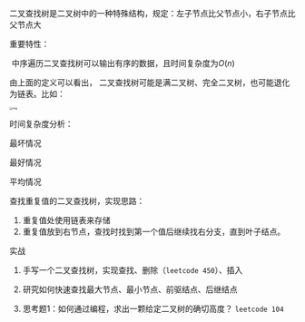 

二叉查找树是二叉树中的一种特殊结构，规定：左子节点比父节点小，右子节点比父节点大



重要特性：

​	中序遍历二叉查找树可以输出有序的数据，且时间复杂度为$O(n)$



由上面的定义可以看出， 二叉查找树可能是满二叉树、完全二叉树，也可能退化为链表。比如：

<img src="img/二叉查找树/e3d9b2977d350526d2156f01960383d9.jpg" alt="img" style="zoom:33%;" />



时间复杂度分析：

最坏情况

最好情况

平均情况







查找重复值的二叉查找树，实现思路：



1. 重复值处使用链表来存储
2. 重复值放到右节点，查找时找到第一个值后继续找右分支，直到叶子结点。



实战

1. 手写一个二叉查找树，实现查找、删除（`leetcode 450`）、插入

2. 研究如何快速查找最大节点、最小节点、前驱结点、后继结点

3. 思考题1：如何通过编程，求出一颗给定二叉树的确切高度？ `leetcode 104`

   